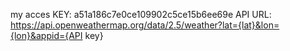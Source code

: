 my acces KEY: a51a186c7e0ce109902c5ce15b6ee69e
API URL: https://api.openweathermap.org/data/2.5/weather?lat={lat}&lon={lon}&appid={API key}
